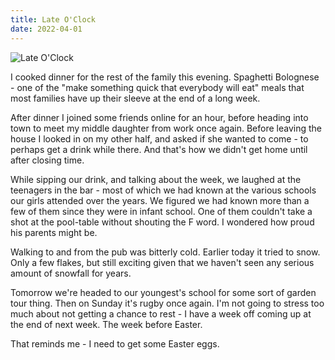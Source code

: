 ```yaml
---
title: Late O'Clock
date: 2022-04-01
---
```


![Late O'Clock](https://source.unsplash.com/ZYYS1kapOm8/1600x900)

I cooked dinner for the rest of the family this evening. Spaghetti Bolognese - one of the "make something quick that everybody will eat" meals that most families have up their sleeve at the end of a long week.

After dinner I joined some friends online for an hour, before heading into town to meet my middle daughter from work once again. Before leaving the house I looked in on my other half, and asked if she wanted to come - to perhaps get a drink while there. And that's how we didn't get home until after closing time.

While sipping our drink, and talking about the week, we laughed at the teenagers in the bar - most of which we had known at the various schools our girls attended over the years. We figured we had known more than a few of them since they were in infant school. One of them couldn't take a shot at the pool-table without shouting the F word. I wondered how proud his parents might be.

Walking to and from the pub was bitterly cold. Earlier today it tried to snow. Only a few flakes, but still exciting given that we haven't seen any serious amount of snowfall for years.

Tomorrow we're headed to our youngest's school for some sort of garden tour thing. Then on Sunday it's rugby once again. I'm not going to stress too much about not getting a chance to rest - I have a week off coming up at the end of next week. The week before Easter.

That reminds me - I need to get some Easter eggs.
